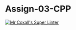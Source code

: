 # Assign-03-CPP
[![Mr Coxall's Super Linter](https://github.com/ICS3U-C-Programming-ReidM/Assign-03-CPP/workflows/Mr%20Coxall's%20Super%20Linter/badge.svg)](https://github.com/ICS3U-C-Programming-ReidM/Assign-03-CPP/actions/)
